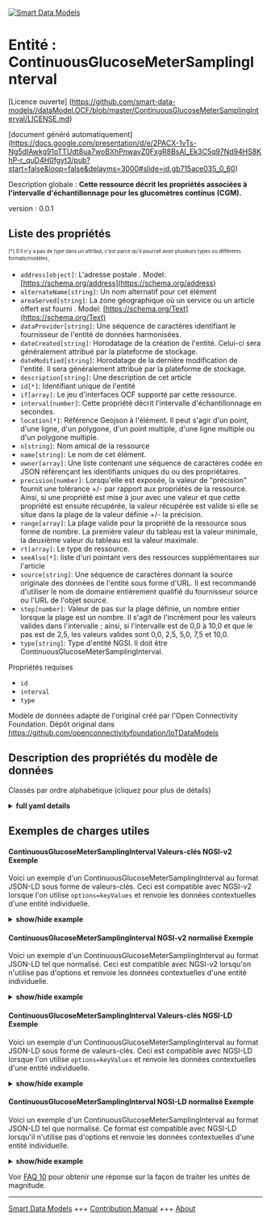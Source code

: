 <!-- 10-Header -->  
[![Smart Data Models](https://smartdatamodels.org/wp-content/uploads/2022/01/SmartDataModels_logo.png "Logo")](https://smartdatamodels.org)  
Entité : ContinuousGlucoseMeterSamplingInterval  
===============================================<!-- /10-Header -->  
<!-- 15-License -->  
[Licence ouverte] (https://github.com/smart-data-models//dataModel.OCF/blob/master/ContinuousGlucoseMeterSamplingInterval/LICENSE.md)  
[document généré automatiquement] (https://docs.google.com/presentation/d/e/2PACX-1vTs-Ng5dIAwkg91oTTUdt8ua7woBXhPnwavZ0FxgR8BsAI_Ek3C5q97Nd94HS8KhP-r_quD4H0fgyt3/pub?start=false&loop=false&delayms=3000#slide=id.gb715ace035_0_60)  
<!-- /15-License -->  
<!-- 20-Description -->  
Description globale : **Cette ressource décrit les propriétés associées à l'intervalle d'échantillonnage pour les glucomètres continus (CGM).**  
version : 0.0.1  
<!-- /20-Description -->  
<!-- 30-PropertiesList -->  

## Liste des propriétés  

<sup><sub>[*] S'il n'y a pas de type dans un attribut, c'est parce qu'il pourrait avoir plusieurs types ou différents formats/modèles</sub></sup>.  
- `address[object]`: L'adresse postale  . Model: [https://schema.org/address](https://schema.org/address)- `alternateName[string]`: Un nom alternatif pour cet élément  - `areaServed[string]`: La zone géographique où un service ou un article offert est fourni  . Model: [https://schema.org/Text](https://schema.org/Text)- `dataProvider[string]`: Une séquence de caractères identifiant le fournisseur de l'entité de données harmonisées.  - `dateCreated[string]`: Horodatage de la création de l'entité. Celui-ci sera généralement attribué par la plateforme de stockage.  - `dateModified[string]`: Horodatage de la dernière modification de l'entité. Il sera généralement attribué par la plateforme de stockage.  - `description[string]`: Une description de cet article  - `id[*]`: Identifiant unique de l'entité  - `if[array]`: Le jeu d'interfaces OCF supporté par cette ressource.  - `interval[number]`: Cette propriété décrit l'intervalle d'échantillonnage en secondes.  - `location[*]`: Référence Geojson à l'élément. Il peut s'agir d'un point, d'une ligne, d'un polygone, d'un point multiple, d'une ligne multiple ou d'un polygone multiple.  - `n[string]`: Nom amical de la ressource  - `name[string]`: Le nom de cet élément.  - `owner[array]`: Une liste contenant une séquence de caractères codée en JSON référençant les identifiants uniques du ou des propriétaires.  - `precision[number]`: Lorsqu'elle est exposée, la valeur de "précision" fournit une tolérance +/- par rapport aux propriétés de la ressource. Ainsi, si une propriété est mise à jour avec une valeur et que cette propriété est ensuite récupérée, la valeur récupérée est valide si elle se situe dans la plage de la valeur définie +/- la précision.  - `range[array]`: La plage valide pour la propriété de la ressource sous forme de nombre. La première valeur du tableau est la valeur minimale, la deuxième valeur du tableau est la valeur maximale.  - `rt[array]`: Le type de ressource.  - `seeAlso[*]`: liste d'uri pointant vers des ressources supplémentaires sur l'article  - `source[string]`: Une séquence de caractères donnant la source originale des données de l'entité sous forme d'URL. Il est recommandé d'utiliser le nom de domaine entièrement qualifié du fournisseur source ou l'URL de l'objet source.  - `step[number]`: Valeur de pas sur la plage définie, un nombre entier lorsque la plage est un nombre.  Il s'agit de l'incrément pour les valeurs valides dans l'intervalle ; ainsi, si l'intervalle est de 0,0 à 10,0 et que le pas est de 2,5, les valeurs valides sont 0,0, 2,5, 5,0, 7,5 et 10,0.  - `type[string]`: Type d'entité NGSI. Il doit être ContinuousGlucoseMeterSamplingInterval.  <!-- /30-PropertiesList -->  
<!-- 35-RequiredProperties -->  
Propriétés requises  
- `id`  - `interval`  - `type`  <!-- /35-RequiredProperties -->  
<!-- 40-RequiredProperties -->  
Modèle de données adapté de l'original créé par l'Open Connectivity Foundation. Dépôt original dans https://github.com/openconnectivityfoundation/IoTDataModels  
<!-- /40-RequiredProperties -->  
<!-- 50-DataModelHeader -->  
## Description des propriétés du modèle de données  
Classés par ordre alphabétique (cliquez pour plus de détails)  
<!-- /50-DataModelHeader -->  
<!-- 60-ModelYaml -->  
<details><summary><strong>full yaml details</strong></summary>    
```yaml  
ContinuousGlucoseMeterSamplingInterval:    
  description: 'This Resource describes the Properties associated with Sampling Interval for Continuous Glucose Meter (CGM).'    
  properties:    
    address:    
      description: 'The mailing address'    
      properties:    
        addressCountry:    
          description: 'Property. The country. For example, Spain. Model:''https://schema.org/addressCountry'''    
          type: string    
        addressLocality:    
          description: 'Property. The locality in which the street address is, and which is in the region. Model:''https://schema.org/addressLocality'''    
          type: string    
        addressRegion:    
          description: 'Property. The region in which the locality is, and which is in the country. Model:''https://schema.org/addressRegion'''    
          type: string    
        postOfficeBoxNumber:    
          description: 'Property. The post office box number for PO box addresses. For example, 03578. Model:''https://schema.org/postOfficeBoxNumber'''    
          type: string    
        postalCode:    
          description: 'Property. The postal code. For example, 24004. Model:''https://schema.org/https://schema.org/postalCode'''    
          type: string    
        streetAddress:    
          description: 'Property. The street address. Model:''https://schema.org/streetAddress'''    
          type: string    
      type: object    
      x-ngsi:    
        model: https://schema.org/address    
        type: Property    
    alternateName:    
      description: 'An alternative name for this item'    
      type: string    
      x-ngsi:    
        type: Property    
    areaServed:    
      description: 'The geographic area where a service or offered item is provided'    
      type: string    
      x-ngsi:    
        model: https://schema.org/Text    
        type: Property    
    dataProvider:    
      description: 'A sequence of characters identifying the provider of the harmonised data entity.'    
      type: string    
      x-ngsi:    
        type: Property    
    dateCreated:    
      description: 'Entity creation timestamp. This will usually be allocated by the storage platform.'    
      format: date-time    
      type: string    
      x-ngsi:    
        type: Property    
    dateModified:    
      description: 'Timestamp of the last modification of the entity. This will usually be allocated by the storage platform.'    
      format: date-time    
      type: string    
      x-ngsi:    
        type: Property    
    description:    
      description: 'A description of this item'    
      type: string    
      x-ngsi:    
        type: Property    
    id:    
      anyOf: &continuousglucosemetersamplinginterval_-_properties_-_owner_-_items_-_anyof    
        - description: 'Property. Identifier format of any NGSI entity'    
          maxLength: 256    
          minLength: 1    
          pattern: ^[\w\-\.\{\}\$\+\*\[\]`|~^@!,:\\]+$    
          type: string    
        - description: 'Property. Identifier format of any NGSI entity'    
          format: uri    
          type: string    
      description: 'Unique identifier of the entity'    
      x-ngsi:    
        type: Property    
    if:    
      description: 'The OCF Interface set supported by this Resource.'    
      items:    
        enum:    
          - oic.if.a    
          - oic.if.baseline    
        type: string    
      minItems: 1    
      readOnly: true    
      type: array    
      uniqueItems: true    
      x-ngsi:    
        type: Property    
    interval:    
      description: 'This Property describes the Sampling interval in seconds.'    
      minimum: 0.0    
      readOnly: false    
      type: number    
      x-ngsi:    
        type: Property    
    location:    
      description: 'Geojson reference to the item. It can be Point, LineString, Polygon, MultiPoint, MultiLineString or MultiPolygon'    
      oneOf:    
        - description: 'Geoproperty. Geojson reference to the item. Point'    
          properties:    
            bbox:    
              items:    
                type: number    
              minItems: 4    
              type: array    
            coordinates:    
              items:    
                type: number    
              minItems: 2    
              type: array    
            type:    
              enum:    
                - Point    
              type: string    
          required:    
            - type    
            - coordinates    
          title: 'GeoJSON Point'    
          type: object    
        - description: 'Geoproperty. Geojson reference to the item. LineString'    
          properties:    
            bbox:    
              items:    
                type: number    
              minItems: 4    
              type: array    
            coordinates:    
              items:    
                items:    
                  type: number    
                minItems: 2    
                type: array    
              minItems: 2    
              type: array    
            type:    
              enum:    
                - LineString    
              type: string    
          required:    
            - type    
            - coordinates    
          title: 'GeoJSON LineString'    
          type: object    
        - description: 'Geoproperty. Geojson reference to the item. Polygon'    
          properties:    
            bbox:    
              items:    
                type: number    
              minItems: 4    
              type: array    
            coordinates:    
              items:    
                items:    
                  items:    
                    type: number    
                  minItems: 2    
                  type: array    
                minItems: 4    
                type: array    
              type: array    
            type:    
              enum:    
                - Polygon    
              type: string    
          required:    
            - type    
            - coordinates    
          title: 'GeoJSON Polygon'    
          type: object    
        - description: 'Geoproperty. Geojson reference to the item. MultiPoint'    
          properties:    
            bbox:    
              items:    
                type: number    
              minItems: 4    
              type: array    
            coordinates:    
              items:    
                items:    
                  type: number    
                minItems: 2    
                type: array    
              type: array    
            type:    
              enum:    
                - MultiPoint    
              type: string    
          required:    
            - type    
            - coordinates    
          title: 'GeoJSON MultiPoint'    
          type: object    
        - description: 'Geoproperty. Geojson reference to the item. MultiLineString'    
          properties:    
            bbox:    
              items:    
                type: number    
              minItems: 4    
              type: array    
            coordinates:    
              items:    
                items:    
                  items:    
                    type: number    
                  minItems: 2    
                  type: array    
                minItems: 2    
                type: array    
              type: array    
            type:    
              enum:    
                - MultiLineString    
              type: string    
          required:    
            - type    
            - coordinates    
          title: 'GeoJSON MultiLineString'    
          type: object    
        - description: 'Geoproperty. Geojson reference to the item. MultiLineString'    
          properties:    
            bbox:    
              items:    
                type: number    
              minItems: 4    
              type: array    
            coordinates:    
              items:    
                items:    
                  items:    
                    items:    
                      type: number    
                    minItems: 2    
                    type: array    
                  minItems: 4    
                  type: array    
                type: array    
              type: array    
            type:    
              enum:    
                - MultiPolygon    
              type: string    
          required:    
            - type    
            - coordinates    
          title: 'GeoJSON MultiPolygon'    
          type: object    
      x-ngsi:    
        type: Geoproperty    
    n:    
      description: 'Friendly name of the Resource'    
      maxLength: 64    
      readOnly: true    
      type: string    
      x-ngsi:    
        type: Property    
    name:    
      description: 'The name of this item.'    
      type: string    
      x-ngsi:    
        type: Property    
    owner:    
      description: 'A List containing a JSON encoded sequence of characters referencing the unique Ids of the owner(s)'    
      items:    
        anyOf: *continuousglucosemetersamplinginterval_-_properties_-_owner_-_items_-_anyof    
        description: 'Property. Unique identifier of the entity'    
      type: array    
      x-ngsi:    
        type: Property    
    precision:    
      description: 'When exposed the value in ''precision'' provides a +/- tolerance against the Properties in the Resource. Thus if a Property is UPDATED to a value and that Property then RETRIEVED, the RETRIEVED value is valid if in the range of the set value +/- precision'    
      readOnly: true    
      type: number    
      x-ngsi:    
        type: Property    
    range:    
      description: 'The valid range for the Property in the Resource as a number. The first value in the array is the minimum value, the second value in the array is the maximum value.'    
      items:    
        type: number    
      maxItems: 2    
      minItems: 2    
      readOnly: true    
      type: array    
      x-ngsi:    
        type: Property    
    rt:    
      description: 'The Resource Type.'    
      items:    
        enum:    
          - oic.r.cgm.samplinginterval    
        type: string    
      minItems: 1    
      readOnly: true    
      type: array    
      uniqueItems: true    
      x-ngsi:    
        type: Property    
    seeAlso:    
      description: 'list of uri pointing to additional resources about the item'    
      oneOf:    
        - items:    
            format: uri    
            type: string    
          minItems: 1    
          type: array    
        - format: uri    
          type: string    
      x-ngsi:    
        type: Property    
    source:    
      description: 'A sequence of characters giving the original source of the entity data as a URL. Recommended to be the fully qualified domain name of the source provider, or the URL to the source object.'    
      type: string    
      x-ngsi:    
        type: Property    
    step:    
      description: 'Step value across the defined range an integer when the range is a number.  This is the increment for valid values across the range; so if range is 0.0..10.0 and step is 2.5 then valid values are 0.0,2.5,5.0,7.5,10.0.'    
      readOnly: true    
      type: number    
      x-ngsi:    
        type: Property    
    type:    
      description: 'NGSI entity type. It has to be ContinuousGlucoseMeterSamplingInterval'    
      enum:    
        - ContinuousGlucoseMeterSamplingInterval    
      type: string    
      x-ngsi:    
        type: Property    
  required:    
    - interval    
    - id    
    - type    
  type: object    
  x-derived-from: https://raw.githubusercontent.com/openconnectivityfoundation/IoTDataModels/master/ContinuousGlucoseMeterSamplingInterval.swagger.json    
  x-disclaimer: 'Redistribution and use in source and binary forms, with or without modification, are permitted  provided that the license conditions are met. Copyleft (c) 2021 Contributors to Smart Data Models Program'    
  x-license-url: https://github.com/smart-data-models/dataModel.OCF/blob/master/ContinuousGlucoseMeterSamplingInterval/LICENSE.md    
  x-model-schema: https://smart-data-models.github.io/dataModel.OCF/ContinuousGlucoseMeterSamplingInterval/schema.json    
  x-model-tags: OCF    
  x-version: 0.0.1    
```  
</details>    
<!-- /60-ModelYaml -->  
<!-- 70-MiddleNotes -->  
<!-- /70-MiddleNotes -->  
<!-- 80-Examples -->  
## Exemples de charges utiles  
#### ContinuousGlucoseMeterSamplingInterval Valeurs-clés NGSI-v2 Exemple  
Voici un exemple d'un ContinuousGlucoseMeterSamplingInterval au format JSON-LD sous forme de valeurs-clés. Ceci est compatible avec NGSI-v2 lorsque l'on utilise `options=keyValues` et renvoie les données contextuelles d'une entité individuelle.  
<details><summary><strong>show/hide example</strong></summary>    
```json  
{  
  "id": "urn:ngsi-ld:ContinuousGlucoseMeterSamplingInterval:id:OOGF:69870196",  
  "dateCreated": "1972-02-12T03:37:16Z",  
  "dateModified": "1976-12-01T04:04:51Z",  
  "source": "Set generation health southern skin program stage consumer. Three old number turn soon see eat small.",  
  "name": "Affect night poor cut event player operation.",  
  "alternateName": "Range effort interview mention. Age article education decade great form clearly. Rock wish national.",  
  "description": "Culture people risk. Radio reality then front art. Explain add remain issue white modern.",  
  "dataProvider": "Shake kitchen star business similar late best. Want shake yard wish.",  
  "owner": [  
    "urn:ngsi-ld:ContinuousGlucoseMeterSamplingInterval:items:OHIL:56337429",  
    "urn:ngsi-ld:ContinuousGlucoseMeterSamplingInterval:items:QAIF:17459576"  
  ],  
  "seeAlso": [  
    "urn:ngsi-ld:ContinuousGlucoseMeterSamplingInterval:items:MFBH:37527794",  
    "urn:ngsi-ld:ContinuousGlucoseMeterSamplingInterval:items:KQOY:03988106"  
  ],  
  "location": {  
    "type": "Point",  
    "coordinates": [  
      -83.0665985,  
      38.283775  
    ]  
  },  
  "address": {  
    "streetAddress": "Writer fire particular impact force. Southern couple traditional cover year. Instead effort resource American instead foreign magazine. Mean go often back goal guy easy anything.",  
    "addressLocality": "Future little find.",  
    "addressRegion": "Success two exist wind big. Concern bill management interesting step project wear.",  
    "addressCountry": "Generation light exist in well sound even want. Draw these main live cause.",  
    "postalCode": "Church begin dinner but bank step. Can else growth inside human better. When off remain industry marriage car. Either commercial possible detail yard view us.",  
    "postOfficeBoxNumber": "Party though eat research stand either strong. Cultural eight mean maybe. Leave structure might out check peace most ok."  
  },  
  "areaServed": "Despite over soon share. Follow season agency.",  
  "interval": {  
    "type": "Property",  
    "value": 111.1  
  },  
  "rt": [  
    "oic.r.cgm.samplinginterval",  
    "oic.r.cgm.samplinginterval"  
  ],  
  "n": "Authority all before career up. Officer also order dark top involve feel. Form bill fear teach walk system back.",  
  "if": [  
    "oic.if.baseline",  
    "oic.if.baseline"  
  ],  
  "range": [  
    669.3,  
    970.8  
  ],  
  "step": {  
    "type": "Property",  
    "value": 583.7  
  },  
  "precision": {  
    "type": "Property",  
    "value": 640.4  
  },  
  "type": "ContinuousGlucoseMeterSamplingInterval"  
}  
```  
</details>  
#### ContinuousGlucoseMeterSamplingInterval NGSI-v2 normalisé Exemple  
Voici un exemple d'un ContinuousGlucoseMeterSamplingInterval au format JSON-LD tel que normalisé. Ceci est compatible avec NGSI-v2 lorsqu'on n'utilise pas d'options et renvoie les données contextuelles d'une entité individuelle.  
<details><summary><strong>show/hide example</strong></summary>    
```json  
{  
  "id": {  
    "type": "string",  
    "value": "urn:ngsi-ld:ContinuousGlucoseMeterSamplingInterval:id:OOGF:69870196"  
  },  
  "dateCreated": {  
    "format": "date-time",  
    "type": "string",  
    "value": "1972-02-12T03:37:16Z"  
  },  
  "dateModified": {  
    "format": "date-time",  
    "type": "string",  
    "value": "1976-12-01T04:04:51Z"  
  },  
  "source": {  
    "type": "string",  
    "value": "Set generation health southern skin program stage consumer. Three old number turn soon see eat small."  
  },  
  "name": {  
    "type": "string",  
    "value": "Affect night poor cut event player operation."  
  },  
  "alternateName": {  
    "type": "string",  
    "value": "Range effort interview mention. Age article education decade great form clearly. Rock wish national."  
  },  
  "description": {  
    "type": "string",  
    "value": "Culture people risk. Radio reality then front art. Explain add remain issue white modern."  
  },  
  "dataProvider": {  
    "type": "string",  
    "value": "Shake kitchen star business similar late best. Want shake yard wish."  
  },  
  "owner": {  
    "type": "array",  
    "value": [  
      "urn:ngsi-ld:ContinuousGlucoseMeterSamplingInterval:items:OHIL:56337429",  
      "urn:ngsi-ld:ContinuousGlucoseMeterSamplingInterval:items:QAIF:17459576"  
    ]  
  },  
  "seeAlso": {  
    "type": "array",  
    "value": [  
      "urn:ngsi-ld:ContinuousGlucoseMeterSamplingInterval:items:MFBH:37527794",  
      "urn:ngsi-ld:ContinuousGlucoseMeterSamplingInterval:items:KQOY:03988106"  
    ]  
  },  
  "location": {  
    "type": "object",  
    "value": {  
      "type": "Point",  
      "coordinates": [  
        -83.0665985,  
        38.283775  
      ]  
    }  
  },  
  "address": {  
    "type": "object",  
    "value": {  
      "streetAddress": "Writer fire particular impact force. Southern couple traditional cover year. Instead effort resource American instead foreign magazine. Mean go often back goal guy easy anything.",  
      "addressLocality": "Future little find.",  
      "addressRegion": "Success two exist wind big. Concern bill management interesting step project wear.",  
      "addressCountry": "Generation light exist in well sound even want. Draw these main live cause.",  
      "postalCode": "Church begin dinner but bank step. Can else growth inside human better. When off remain industry marriage car. Either commercial possible detail yard view us.",  
      "postOfficeBoxNumber": "Party though eat research stand either strong. Cultural eight mean maybe. Leave structure might out check peace most ok."  
    }  
  },  
  "areaServed": {  
    "type": "string",  
    "value": "Despite over soon share. Follow season agency."  
  },  
  "interval": {  
    "type": "object",  
    "value": {  
      "type": "Property",  
      "value": 111.1  
    }  
  },  
  "rt": {  
    "type": "array",  
    "value": [  
      "oic.r.cgm.samplinginterval",  
      "oic.r.cgm.samplinginterval"  
    ]  
  },  
  "n": {  
    "type": "string",  
    "value": "Authority all before career up. Officer also order dark top involve feel. Form bill fear teach walk system back."  
  },  
  "if": {  
    "type": "array",  
    "value": [  
      "oic.if.baseline",  
      "oic.if.baseline"  
    ]  
  },  
  "range": {  
    "type": "array",  
    "value": [  
      669.3,  
      970.8  
    ]  
  },  
  "step": {  
    "type": "object",  
    "value": {  
      "type": "Property",  
      "value": 583.7  
    }  
  },  
  "precision": {  
    "type": "object",  
    "value": {  
      "type": "Property",  
      "value": 640.4  
    }  
  },  
  "type": {  
    "type": "string",  
    "value": "ContinuousGlucoseMeterSamplingInterval"  
  }  
}  
```  
</details>  
#### ContinuousGlucoseMeterSamplingInterval Valeurs-clés NGSI-LD Exemple  
Voici un exemple d'un ContinuousGlucoseMeterSamplingInterval au format JSON-LD sous forme de valeurs-clés. Ceci est compatible avec NGSI-LD lorsque l'on utilise `options=keyValues` et renvoie les données contextuelles d'une entité individuelle.  
<details><summary><strong>show/hide example</strong></summary>    
```json  
{  
    "id": "urn:ngsi-ld:ContinuousGlucoseMeterSamplingInterval:id:OOGF:69870196",  
    "dateCreated": "1972-02-12T03:37:16Z",  
    "dateModified": "1976-12-01T04:04:51Z",  
    "source": "Set generation health southern skin program stage consumer. Three old number turn soon see eat small.",  
    "name": "Affect night poor cut event player operation.",  
    "alternateName": "Range effort interview mention. Age article education decade great form clearly. Rock wish national.",  
    "description": "Culture people risk. Radio reality then front art. Explain add remain issue white modern.",  
    "dataProvider": "Shake kitchen star business similar late best. Want shake yard wish.",  
    "owner": [  
        "urn:ngsi-ld:ContinuousGlucoseMeterSamplingInterval:items:OHIL:56337429",  
        "urn:ngsi-ld:ContinuousGlucoseMeterSamplingInterval:items:QAIF:17459576"  
    ],  
    "seeAlso": [  
        "urn:ngsi-ld:ContinuousGlucoseMeterSamplingInterval:items:MFBH:37527794",  
        "urn:ngsi-ld:ContinuousGlucoseMeterSamplingInterval:items:KQOY:03988106"  
    ],  
    "location": {  
        "type": "Point",  
        "coordinates": [  
            -83.0665985,  
            38.283775  
        ]  
    },  
    "address": {  
        "streetAddress": "Writer fire particular impact force. Southern couple traditional cover year. Instead effort resource American instead foreign magazine. Mean go often back goal guy easy anything.",  
        "addressLocality": "Future little find.",  
        "addressRegion": "Success two exist wind big. Concern bill management interesting step project wear.",  
        "addressCountry": "Generation light exist in well sound even want. Draw these main live cause.",  
        "postalCode": "Church begin dinner but bank step. Can else growth inside human better. When off remain industry marriage car. Either commercial possible detail yard view us.",  
        "postOfficeBoxNumber": "Party though eat research stand either strong. Cultural eight mean maybe. Leave structure might out check peace most ok."  
    },  
    "areaServed": "Despite over soon share. Follow season agency.",  
    "interval": {  
        "type": "Property",  
        "value": 111.1  
    },  
    "rt": [  
        "oic.r.cgm.samplinginterval",  
        "oic.r.cgm.samplinginterval"  
    ],  
    "n": "Authority all before career up. Officer also order dark top involve feel. Form bill fear teach walk system back.",  
    "if": [  
        "oic.if.baseline",  
        "oic.if.baseline"  
    ],  
    "range": [  
        669.3,  
        970.8  
    ],  
    "step": {  
        "type": "Property",  
        "value": 583.7  
    },  
    "precision": {  
        "type": "Property",  
        "value": 640.4  
    },  
    "type": "ContinuousGlucoseMeterSamplingInterval",  
    "@context": [  
        "https://smartdatamodels.org/context.jsonld",  
        "https://raw.githubusercontent.com/smart-data-models/dataModel.OCF/master/context.jsonld"  
    ]  
}  
```  
</details>  
#### ContinuousGlucoseMeterSamplingInterval NGSI-LD normalisé Exemple  
Voici un exemple d'un ContinuousGlucoseMeterSamplingInterval au format JSON-LD tel que normalisé. Ce format est compatible avec NGSI-LD lorsqu'il n'utilise pas d'options et renvoie les données contextuelles d'une entité individuelle.  
<details><summary><strong>show/hide example</strong></summary>    
```json  
{  
    "id": "urn:ngsi-ld:ContinuousGlucoseMeterSamplingInterval:id:AIIG:74958910",  
    "dateCreated": {  
        "type": "Property",  
        "value": {  
            "@type": "DateTime",  
            "@value": "2007-01-18T12:32:22Z"  
        }  
    },  
    "dateModified": {  
        "type": "Property",  
        "value": {  
            "@type": "DateTime",  
            "@value": "1984-03-30T06:35:44Z"  
        }  
    },  
    "source": {  
        "type": "Property",  
        "value": "Article mention some agree field western standard. Professor describe hot interesting. First side main source woman."  
    },  
    "name": {  
        "type": "Property",  
        "value": "Want experience different parent. Director rather subject my husband goal risk. Enjoy direction task wait."  
    },  
    "alternateName": {  
        "type": "Property",  
        "value": "Authority study describe. Key agency away blood heart police. Offer program study foreign."  
    },  
    "description": {  
        "type": "Property",  
        "value": "Practice large shoulder feeling. Administration happy live into drive cause. Outside face expert kitchen agent guess hope. Road future finish tree will."  
    },  
    "dataProvider": {  
        "type": "Property",  
        "value": "Contain them positive discussion tough free. Number keep oil box big activity table never. Consider let western receive economy."  
    },  
    "owner": {  
        "type": "Property",  
        "value": [  
            "urn:ngsi-ld:ContinuousGlucoseMeterSamplingInterval:items:IUDT:75300031",  
            "urn:ngsi-ld:ContinuousGlucoseMeterSamplingInterval:items:FDEE:72612683"  
        ]  
    },  
    "seeAlso": {  
        "type": "Property",  
        "value": [  
            "urn:ngsi-ld:ContinuousGlucoseMeterSamplingInterval:items:RGOV:72508868"  
        ]  
    },  
    "location": {  
        "type": "Property",  
        "value": {  
            "type": "Point",  
            "coordinates": [  
                61.4283155,  
                63.567087  
            ]  
        }  
    },  
    "address": {  
        "type": "Property",  
        "value": {  
            "streetAddress": "Affect accept local single. College cost couple. Customer safe dream cold final star.",  
            "addressLocality": "Minute church pass believe even song. Shake wind boy animal story everyone. Adult at top responsibility head dog generation.",  
            "addressRegion": "Choice color western animal myself bring. Hear serious food garden. Key remember area kid recognize.",  
            "addressCountry": "Democratic trip glass quality eye. Marriage glass reveal state huge article. Keep minute rule those identify high ever.",  
            "postalCode": "Us push food effect party mouth likely. Oil cold box final stand.",  
            "postOfficeBoxNumber": "Technology fear throughout wife give realize. Organization write task in while senior. Or area spring size second hour evidence."  
        }  
    },  
    "areaServed": {  
        "type": "Property",  
        "value": "Take record treatment area response. System rock wear particular sport sea."  
    },  
    "interval": {  
        "type": "Property",  
        "value": 76.1  
    },  
    "rt": {  
        "type": "Property",  
        "value": [  
            "oic.r.cgm.samplinginterval"  
        ]  
    },  
    "n": {  
        "type": "Property",  
        "value": "Believe marriage career cut war I. Behavior resource since field put. Art again miss director let. Hundred anyone energy city let day sit."  
    },  
    "if": {  
        "type": "Property",  
        "value": [  
            "oic.if.baseline"  
        ]  
    },  
    "range": {  
        "type": "Property",  
        "value": [  
            776.9,  
            500.2  
        ]  
    },  
    "step": {  
        "type": "Property",  
        "value": 403.2  
    },  
    "precision": {  
        "type": "Property",  
        "value": 79.5  
    },  
    "type": "ContinuousGlucoseMeterSamplingInterval",  
    "@context": [  
        "https://smartdatamodels.org/context.jsonld",  
        "https://raw.githubusercontent.com/smart-data-models/dataModel.OCF/master/context.jsonld"  
    ]  
}  
```  
</details><!-- /80-Examples -->  
<!-- 90-FooterNotes -->  
<!-- /90-FooterNotes -->  
<!-- 95-Units -->  
Voir [FAQ 10](https://smartdatamodels.org/index.php/faqs/) pour obtenir une réponse sur la façon de traiter les unités de magnitude.  
<!-- /95-Units -->  
<!-- 97-LastFooter -->  
---  
[Smart Data Models](https://smartdatamodels.org) +++ [Contribution Manual](https://bit.ly/contribution_manual) +++ [About](https://bit.ly/Introduction_SDM)<!-- /97-LastFooter -->  
